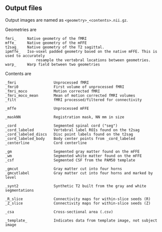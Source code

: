 ## Output files

Output images are named as `<geometry>_<contents>.nii.gz`.

Geometries are

    fmri_     Native geometry of the fMRI
    mffe_     Native geometry of the mFFE
    t2sag_    Native geometry of the T2 sagittal.
    ipmffe_   Iso-voxel padded geometry based on the native mFFE. This is used to accurately 
                  resample the vertebral locations between geometries.
    warp_     Warp field between two geometries


Contents are

    _fmri                 Unprocessed fMRI
    _fmri0                First volume of unprocessed fMRI
    _fmri_moco            Motion corrected fMRI
    _fmri_moco_mean       Mean of motion corrected fMRI volumes
    _filt                 fMRI processed/filtered for connectivity
    
    _mffe                 Unprocessed mFFE
    
    _maskNN               Registration mask, NN mm in size
    
    _cord                 Segmented spinal cord ("seg")
    _cord_labeled         Vertebral label ROIs found on the t2sag
    _cord_labeled_discs   Disc point labels found on the t2sag
    _cord_labeled_body    Body center points from _cord_labeled
    _centerline           Cord centerline
    
    _gm                   Segmented gray matter found on the mFFE
    _wm                   Segmented white matter found on the mFFE
    _csf                  Segmented CSF from the PAM50 template
    
    _gmcut                Gray matter cut into four horns
    _gmcutlabel           Gray matter cut into four horns and marked by level
    
    _synt2                Synthetic T2 built from the gray and white segmentations
    
    _R_slice              Connectivity maps for within-slice seeds (R)
    _Z_slice              Connectivity maps for within-slice seeds (Z)
    
    _csa                  Cross-sectional area (.csv)
    
    _template_            Indicates data from template image, not subject image

